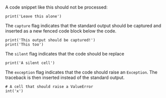 A code snippet like this should not be processed:

```
print('Leave this alone')
```

The `capture` flag indicates that the standard output should be captured and
inserted as a new fenced code block below the code.

``` { .python capture }
print('This output should be captured!')
print('This too')
```

The `silent` flag indicates that the code should be replace
``` { .python silent }
print('A silent cell')
```

The `exception` flag indicates that the code should raise an `Exception`. The
traceback is then inserted instead of the standard output.

``` { .python capture exception }
# A cell that should raise a ValueError
int('x')
```
